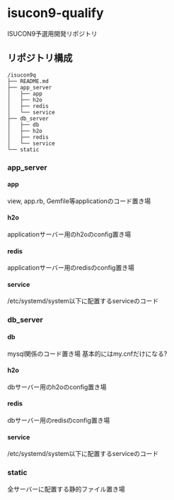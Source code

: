 # isucon9-qualify
ISUCON9予選用開発リポジトリ

## リポジトリ構成
```
/isucon9q
├── README.md
├── app_server
│   ├── app
│   ├── h2o
│   ├── redis
│   └── service
├── db_server
│   ├── db
│   ├── h2o
│   ├── redis
│   └── service
└── static
```

### app_server
#### app
view, app.rb, Gemfile等applicationのコード置き場

#### h2o
applicationサーバー用のh2oのconfig置き場

#### redis
applicationサーバー用のredisのconfig置き場

#### service
/etc/systemd/system以下に配置するserviceのコード

### db_server
#### db
mysql関係のコード置き場
基本的にはmy.cnfだけになる?

#### h2o
dbサーバー用のh2oのconfig置き場

#### redis
dbサーバー用のredisのconfig置き場

#### service
/etc/systemd/system以下に配置するserviceのコード

### static
全サーバーに配置する静的ファイル置き場
